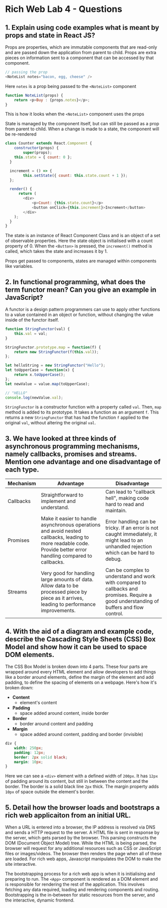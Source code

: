 # Rich Web Lab 4 - Questions

## 1. Explain using code examples what is meant by props and state in React JS?
Props are properties, which are immutable components that are read-only and are passed down the application from parent to child. Props are extra pieces on information sent to a component that can be accessed by that component.

```js
// passing the prop
<NoteList notes="bacon, egg, cheese" />
```
Here `notes` is a prop being passed to the `<NoteList>` component

```js
function NoteList(props) {
    return <p>Buy : {props.notes}</p>;
}
```
This is how it looks when the `<NoteList>` component uses the props

State is managed by the component itself, but can still be passed as a prop from parent to child. When a change is made to a state, the component will be re-rendered
```js
class Counter extends React.Component {
    constructor(props) {
        super(props);
    this.state = { count: 0 };
  }

  increment = () => {
        this.setState({ count: this.state.count + 1 });
  };

  render() {
      return (
        <div>
            <p>Count: {this.state.count}</p>
            <button onClick={this.increment}>Increment</button>
        </div>
    );
  }
}
```
The state is an instance of React Component Class and is an object of a set of observable properties. Here the state object is initialised with a count property of 0. When the `<Button>` is pressed, the `increment()` method is called, which takes the state and increases it by 1.

Props get passed to components, states are managed within components like variables.

## 2. In functional programming, what does the term functor mean? Can you give an example in JavaScript?
A functor is a design pattern programmers can use to apply other functions to a value contained in an object or function, without changing the value inside of the functor itself.
```js
function StringFunctor(val) {
    this.val = val;
}

StringFunctor.prototype.map = function(f) {
    return new StringFunctor(f(this.val));
};

let helloString = new StringFunctor("Hello");
let toUpperCase = function(x) {
    return x.toUpperCase();
};
let newValue = value.map(toUpperCase);

// "HELLO"
console.log(newValue.val);
```
`StringFunctor` is a constructor function with a property called `val`. Then, `map` method is added to its prototype. It takes a function as an argument `f`. This returns a new `StringFunctor` that has had the function `f` applied to the original `val`, without altering the original `val`.

## 3. We have looked at three kinds of asynchronous programming mechanisms, namely callbacks, promises and streams. Mention one advantage and one disadvantage of each type.
| Mechanism | Advantage | Disadvantage |
| --- | --- | --- |
| Callbacks | Straightforward to implement and understand. | Can lead to "callback hell", making code hard to read and maintain. |
| Promises | Make it easier to handle asynchronous operations and avoid nested callbacks, leading to more readable code. Provide better error handling compared to callbacks. | Error handling can be tricky. If an error is not caught immediately, it might lead to an unhandled rejection which can be hard to debug. |
| Streams | Very good for handling large amounts of data. Allow data to be processed piece by piece as it arrives, leading to performance improvements. | Can be complex to understand and work with compared to callbacks and promises. Require a good understanding of buffers and flow control. |

## 4. With the aid of a diagram and example code, describe the Cascading Style Sheets (CSS) Box Model and show how it can be used to space DOM elements.
The CSS Box Model is broken down into 4 parts. These four parts are wrapped around every HTML element and allow developers to add things like a border around elements, define the margin of the element and add padding, to define the spacing of elements on a webpage. Here's how it's broken down:
- **Content**
    - element's content
- **Padding**
    - space added around content, inside border
- **Border**
    - border around content and padding
- **Margin**
    - space added around content, padding and border (invisible)

```css
div {
    width: 250px;
    padding: 12px;
    border: 2px solid black;
    margin: 10px;
}
```
Here we can see a `<div>` element with a defined width of `200px`. It has `12px` of padding around its content, but still in between the content and the border. The border is a solid black line `2px` thick. The margin property adds `10px` of space outside the element's border.

## 5. Detail how the browser loads and bootstraps a rich web applicaiton from an initial URL.
When a URL is entered into a browser, the IP address is resolved via DNS and sends a HTTP request to the server. A HTML file is sent in response by the server, which gets parsed by the browser. This parsing constructs the DOM (Document Object Model) tree. While the HTML is being parsed, the browser will request for any additional resources such as CSS or JavaScript files or images/videos. The browser then renders the page when all of these are loaded. For rich web apps, Javascript manipulates the DOM to make the site interactive.

The bootstrapping process for a rich web app is when it is initialising and preparing to run. The `<App>` component is rendered as a DOM element and is responsible for rendering the rest of the application. This involves fetching any data required, loading and rendering components and routing. Bootstrapping is the in-between for static resources from the server, and the interactive, dynamic frontend.